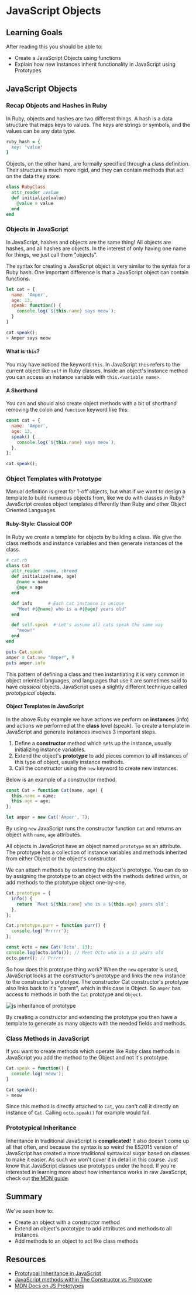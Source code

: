 
# JavaScript Objects

## Learning Goals
After reading this you should be able to:
* Create a JavaScript Objects using functions
* Explain how new instances inherit functionality in JavaScript using Prototypes

## JavaScript Objects

### Recap Objects and Hashes in Ruby

In Ruby, objects and hashes are two different things. A hash is a data structure that maps keys to values. The keys are strings or symbols, and the values can be any data type.

```ruby
ruby_hash = {
  key: "value"
}
```

Objects, on the other hand, are formally specified through a class definition. Their structure is much more rigid, and they can contain methods that act on the data they store.

```ruby
class RubyClass
  attr_reader :value
  def initialize(value)
    @value = value
  end
end
```

### Objects in JavaScript

In JavaScript, hashes and objects are the same thing! All objects are hashes, and all hashes are objects. In the interest of only having one name for things, we just call them "objects".

The syntax for creating a JavaScript object is very similar to the syntax for a Ruby hash. One important difference is that a JavaScript object can contain functions.

```javascript
let cat = {
  name: 'Amper',
  age: 13,
  speak: function() {
    console.log(`${this.name} says meow`);
  }
}

cat.speak();
> Amper says meow
```

#### What is `this`?

You may have noticed the keyword `this`.  In JavaScript `this` refers to the current object like `self` in Ruby classes.   Inside an object's instance method you can access an instance variable with `this.<variable name>`.

#### A Shorthand

You can and should also create object methods with a bit of shorthand removing the colon and `function` keyword like this:

```javascript
const cat = {
  name: 'Amper',
  age: 13,
  speak() {
    console.log(`${this.name} says meow`);
  },
};

cat.speak();
```

### Object Templates with Prototype

Manual definition is great for 1-off objects, but what if we want to design a template to build numerous objects from, like we do with classes in Ruby?  JavaScript creates object templates differently than Ruby and other Object Oriented Languages.

#### Ruby-Style:  Classical OOP

In Ruby we create a template for objects by building a class.  We give the class methods and instance variables and then generate instances of the class.

```ruby
# cat.rb
class Cat
  attr_reader :name, :breed
  def initialize(name, age)
    @name = name
    @age = age
  end

  def info      # Each cat instance is unique
    "Meet #{@name} who is a #{@age} years old"
  end

  def self.speak  # Let's assume all cats speak the same way
    "meow!"
  end
end

puts Cat.speak
amper = Cat.new "Amper", 9
puts amper.info
```
This pattern of defining a class and then instantiating it is very common in object oriented languages, and languages that use it are sometimes said to have _classical_ objects. JavaScript uses a slightly different technique called _prototypical_ objects.

#### Object Templates in JavaScript

In the above Ruby example we have actions we perform on __instances__ (info) and actions we performed at the __class__ level (speak).  To create a template in JavaScript and generate instances involves 3 important steps.

1. Define a __constructor__ method which sets up the instance, usually initializing instance variables.
1. Extend the object's __prototype__ to add pieces common to all instances of this type of object, usually instance methods.
1. Call the constructor using the `new` keyword to create new instances.

Below is an example of a constructor method.

```javascript
const Cat = function Cat(name, age) {
  this.name = name;
  this.age = age;
};

let amper = new Cat('Amper', 7);
```

By using `new` JavaScript runs the constructor function `Cat` and returns an object with `name`, `age` attributes.

All objects in JavaScript have an object named `prototype` as an attribute.  The prototype has a collection of instance variables and methods inherited from either Object or the object's constructor.

We can attach methods by extending the object's prototype.  You can do so by assigning the prototype to an object with the methods defined within, or add methods to the prototype object one-by-one.

```javascript
Cat.prototype = {
  info() {
    return `Meet ${this.name} who is a ${this.age} years old`;
  },
};

Cat.prototype.purr = function purr() {
  console.log('Prrrrr');
};

const octo = new Cat('Octo', 13);
console.log(octo.info()); // Meet Octo who is a 13 years old
octo.purr(); // Prrrrr
```

So how does this prototype thing work?  When the `new` operator is used, JavaScript looks at the constructor's prototype and links the new instance to the constructor's prototype.  The constructor Cat constructor's prototype also links back to it's "parent", which in this case is Object.  So `amper` has access to methods in both the `Cat` prototype and `Object`.

![js inheritance of prototype](images/js-inheritance.png)

By creating a constructor and extending the prototype you then have a template to generate as many objects with the needed fields and methods.

### Class Methods in JavaScript

If you want to create methods which operate like Ruby class methods in JavaScript you add the method to the Object and not it's prototype.

```javascript
Cat.speak = function() {
  console.log('meow');
}

Cat.speak();
> meow
```

Since this method is directly attached to `Cat`, you can't call it directly on instance of `Cat`.  Calling `octo.speak()` for example would fail.

### Prototypical Inheritance
Inheritance in traditional JavaScript is **complicated!** It also doesn't come up all that often, and because the syntax is so weird the ES2015 version of JavaScript has created a more traditional syntaxical sugar based on classes to make it easier. As such we won't cover it in detail in this course. Just know that JavaScript classes use prototypes under the hood.  If you're interested in learning more about how inheritance works in raw JavaScript, check out [the MDN guide](https://developer.mozilla.org/en-US/docs/Learn/JavaScript/Objects/Inheritance).

## Summary

We've seen how to:
* Create an object with a constructor method
* Extend an object's prototype to add attributes and methods to all instances.
* Add methods to an object to act like class methods

## Resources
- [Prototypal Inheritance in JavaScript](http://javascript.crockford.com/prototypal.html)
- [JavaScript methods within The Constructor vs Prototype](https://www.thecodeship.com/web-development/methods-within-constructor-vs-prototype-in-javascript/)
- [MDN Docs on JS Prototypes](https://developer.mozilla.org/en-US/docs/Web/JavaScript/Inheritance_and_the_prototype_chain)
